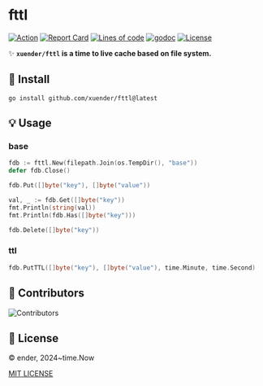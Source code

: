 # fttl

[![Action][action-svg]][action-url]
[![Report Card][goreport-svg]][goreport-url]
[![Lines of code][lines-svg]][lines-url]
[![godoc][godoc-svg]][godoc-url]
[![License][license-svg]][license-url]

✨ **`xuender/fttl` is a time to live cache based on file system.**

## 🚀 Install

```shell
go install github.com/xuender/fttl@latest
```

## 💡 Usage

### base

```go
fdb := fttl.New(filepath.Join(os.TempDir(), "base"))
defer fdb.Close()

fdb.Put([]byte("key"), []byte("value"))

val, _ := fdb.Get([]byte("key"))
fmt.Println(string(val))
fmt.Println(fdb.Has([]byte("key")))

fdb.Delete([]byte("key"))
```

### ttl

```go
fdb.PutTTL([]byte("key"), []byte("value"), time.Minute, time.Second)
```

## 👤 Contributors

![Contributors][contributors-svg]

## 📝 License

© ender, 2024~time.Now

[MIT LICENSE][license-url]

[action-url]: https://github.com/xuender/fttl/actions
[action-svg]: https://github.com/xuender/fttl/workflows/Go/badge.svg

[goreport-url]: https://goreportcard.com/report/github.com/xuender/fttl
[goreport-svg]: https://goreportcard.com/badge/github.com/xuender/fttl

[godoc-url]: https://godoc.org/github.com/xuender/fttl
[godoc-svg]: https://godoc.org/github.com/xuender/fttl?status.svg

[license-url]: https://github.com/xuender/fttl/blob/master/LICENSE
[license-svg]: https://img.shields.io/badge/license-MIT-blue.svg

[contributors-svg]: https://contrib.rocks/image?repo=xuender/fttl

[lines-svg]: https://sloc.xyz/github/xuender/fttl
[lines-url]: https://github.com/boyter/scc
